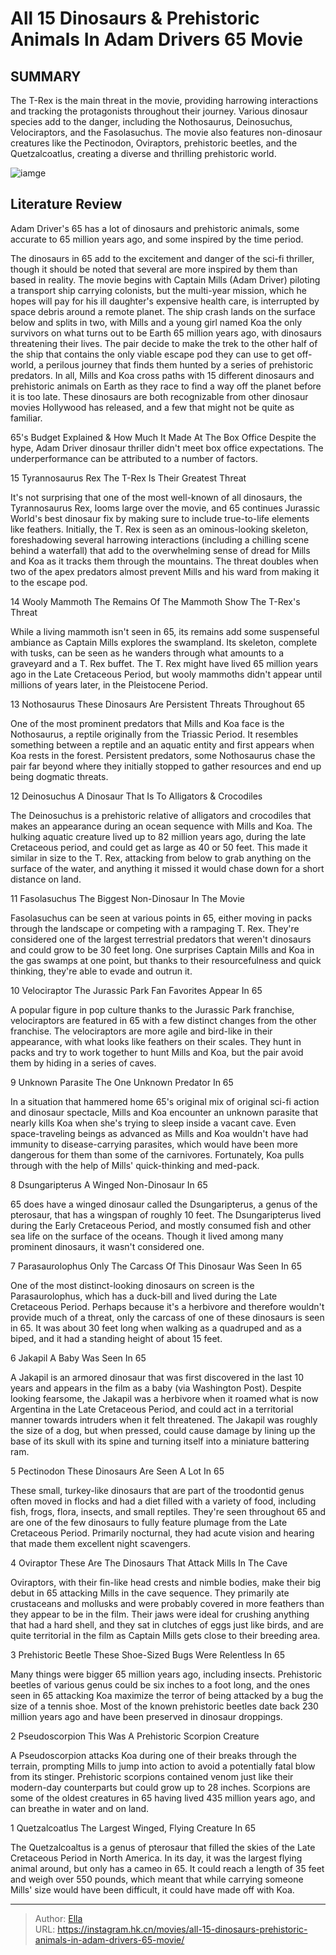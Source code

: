 # All 15 Dinosaurs &amp; Prehistoric Animals In Adam Drivers 65 Movie


## SUMMARY 


 The T-Rex is the main threat in the movie, providing harrowing interactions and tracking the protagonists throughout their journey. 
 Various dinosaur species add to the danger, including the Nothosaurus, Deinosuchus, Velociraptors, and the Fasolasuchus. 
 The movie also features non-dinosaur creatures like the Pectinodon, Oviraptors, prehistoric beetles, and the Quetzalcoatlus, creating a diverse and thrilling prehistoric world. 

![iamge](https://static1.srcdn.com/wordpress/wp-content/uploads/2023/07/adam-driver-65-movie-dinosaurs.jpg)

## Literature Review

Adam Driver&#39;s 65 has a lot of dinosaurs and prehistoric animals, some accurate to 65 million years ago, and some inspired by the time period.




The dinosaurs in 65 add to the excitement and danger of the sci-fi thriller, though it should be noted that several are more inspired by them than based in reality. The movie begins with Captain Mills (Adam Driver) piloting a transport ship carrying colonists, but the multi-year mission, which he hopes will pay for his ill daughter&#39;s expensive health care, is interrupted by space debris around a remote planet. The ship crash lands on the surface below and splits in two, with Mills and a young girl named Koa the only survivors on what turns out to be Earth 65 million years ago, with dinosaurs threatening their lives.
The pair decide to make the trek to the other half of the ship that contains the only viable escape pod they can use to get off-world, a perilous journey that finds them hunted by a series of prehistoric predators. In all, Mills and Koa cross paths with 15 different dinosaurs and prehistoric animals on Earth as they race to find a way off the planet before it is too late. These dinosaurs are both recognizable from other dinosaur movies Hollywood has released, and a few that might not be quite as familiar.
            
 
 65&#39;s Budget Explained &amp; How Much It Made At The Box Office 
Despite the hype, Adam Driver dinosaur thriller didn&#39;t meet box office expectations. The underperformance can be attributed to a number of factors.












 








 15  Tyrannosaurus Rex 
The T-Rex Is Their Greatest Threat


 







It&#39;s not surprising that one of the most well-known of all dinosaurs, the Tyrannosaurus Rex, looms large over the movie, and 65 continues Jurassic World&#39;s best dinosaur fix by making sure to include true-to-life elements like feathers. Initially, the T. Rex is seen as an ominous-looking skeleton, foreshadowing several harrowing interactions (including a chilling scene behind a waterfall) that add to the overwhelming sense of dread for Mills and Koa as it tracks them through the mountains. The threat doubles when two of the apex predators almost prevent Mills and his ward from making it to the escape pod.





 14  Wooly Mammoth 
The Remains Of The Mammoth Show The T-Rex&#39;s Threat
        

While a living mammoth isn&#39;t seen in 65, its remains add some suspenseful ambiance as Captain Mills explores the swampland. Its skeleton, complete with tusks, can be seen as he wanders through what amounts to a graveyard and a T. Rex buffet. The T. Rex might have lived 65 million years ago in the Late Cretaceous Period, but wooly mammoths didn&#39;t appear until millions of years later, in the Pleistocene Period.





 13  Nothosaurus 
These Dinosaurs Are Persistent Threats Throughout 65
        

One of the most prominent predators that Mills and Koa face is the Nothosaurus, a reptile originally from the Triassic Period. It resembles something between a reptile and an aquatic entity and first appears when Koa rests in the forest. Persistent predators, some Nothosaurus chase the pair far beyond where they initially stopped to gather resources and end up being dogmatic threats.





 12  Deinosuchus 
A Dinosaur That Is   To Alligators &amp; Crocodiles


 







The Deinosuchus is a prehistoric relative of alligators and crocodiles that makes an appearance during an ocean sequence with Mills and Koa. The hulking aquatic creature lived up to 82 million years ago, during the late Cretaceous period, and could get as large as 40 or 50 feet. This made it similar in size to the T. Rex, attacking from below to grab anything on the surface of the water, and anything it missed it would chase down for a short distance on land.





 11  Fasolasuchus 
The Biggest Non-Dinosaur In The Movie
        

Fasolasuchus can be seen at various points in 65, either moving in packs through the landscape or competing with a rampaging T. Rex. They&#39;re considered one of the largest terrestrial predators that weren&#39;t dinosaurs and could grow to be 30 feet long. One surprises Captain Mills and Koa in the gas swamps at one point, but thanks to their resourcefulness and quick thinking, they&#39;re able to evade and outrun it.





 10  Velociraptor 
The Jurassic Park Fan Favorites Appear In 65
        

A popular figure in pop culture thanks to the Jurassic Park franchise, velociraptors are featured in 65 with a few distinct changes from the other franchise. The velociraptors are more agile and bird-like in their appearance, with what looks like feathers on their scales. They hunt in packs and try to work together to hunt Mills and Koa, but the pair avoid them by hiding in a series of caves.





 9  Unknown Parasite 
The One Unknown Predator In 65
        

In a situation that hammered home 65&#39;s original mix of original sci-fi action and dinosaur spectacle, Mills and Koa encounter an unknown parasite that nearly kills Koa when she&#39;s trying to sleep inside a vacant cave. Even space-traveling beings as advanced as Mills and Koa wouldn&#39;t have had immunity to disease-carrying parasites, which would have been more dangerous for them than some of the carnivores. Fortunately, Koa pulls through with the help of Mills&#39; quick-thinking and med-pack.





 8  Dsungaripterus 
A Winged Non-Dinosaur In 65
        

65 does have a winged dinosaur called the Dsungaripterus, a genus of the pterosaur, that has a wingspan of roughly 10 feet. The Dsungaripterus lived during the Early Cretaceous Period, and mostly consumed fish and other sea life on the surface of the oceans. Though it lived among many prominent dinosaurs, it wasn&#39;t considered one.





 7  Parasaurolophus 
Only The Carcass Of This Dinosaur Was Seen In 65
        

One of the most distinct-looking dinosaurs on screen is the Parasaurolophus, which has a duck-bill and lived during the Late Cretaceous Period. Perhaps because it&#39;s a herbivore and therefore wouldn&#39;t provide much of a threat, only the carcass of one of these dinosaurs is seen in 65. It was about 30 feet long when walking as a quadruped and as a biped, and it had a standing height of about 15 feet.





 6  Jakapil 
A Baby Was Seen In 65


 







A Jakapil is an armored dinosaur that was first discovered in the last 10 years and appears in the film as a baby (via Washington Post). Despite looking fearsome, the Jakapil was a herbivore when it roamed what is now Argentina in the Late Cretaceous Period, and could act in a territorial manner towards intruders when it felt threatened. The Jakapil was roughly the size of a dog, but when pressed, could cause damage by lining up the base of its skull with its spine and turning itself into a miniature battering ram.





 5  Pectinodon 
These Dinosaurs Are Seen A Lot In 65
        

These small, turkey-like dinosaurs that are part of the troodontid genus often moved in flocks and had a diet filled with a variety of food, including fish, frogs, flora, insects, and small reptiles. They&#39;re seen throughout 65 and are one of the few dinosaurs to fully feature plumage from the Late Cretaceous Period. Primarily nocturnal, they had acute vision and hearing that made them excellent night scavengers.





 4  Oviraptor 
These Are The Dinosaurs That Attack Mills In The Cave
        

Oviraptors, with their fin-like head crests and nimble bodies, make their big debut in 65 attacking Mills in the cave sequence. They primarily ate crustaceans and mollusks and were probably covered in more feathers than they appear to be in the film. Their jaws were ideal for crushing anything that had a hard shell, and they sat in clutches of eggs just like birds, and are quite territorial in the film as Captain Mills gets close to their breeding area.





 3  Prehistoric Beetle 
These Shoe-Sized Bugs Were Relentless In 65
        

Many things were bigger 65 million years ago, including insects. Prehistoric beetles of various genus could be six inches to a foot long, and the ones seen in 65 attacking Koa maximize the terror of being attacked by a bug the size of a tennis shoe. Most of the known prehistoric beetles date back 230 million years ago and have been preserved in dinosaur droppings.





 2  Pseudoscorpion 
This Was A Prehistoric Scorpion Creature
        

A Pseudoscorpion attacks Koa during one of their breaks through the terrain, prompting Mills to jump into action to avoid a potentially fatal blow from its stinger. Prehistoric scorpions contained venom just like their modern-day counterparts but could grow up to 28 inches. Scorpions are some of the oldest creatures in 65 having lived 435 million years ago, and can breathe in water and on land.





 1  Quetzalcoatlus 
The Largest Winged, Flying Creature In 65
        

The Quetzalcoaltus is a genus of pterosaur that filled the skies of the Late Cretaceous Period in North America. In its day, it was the largest flying animal around, but only has a cameo in 65. It could reach a length of 35 feet and weigh over 550 pounds, which meant that while carrying someone Mills&#39; size would have been difficult, it could have made off with Koa. 

---

> Author: [Ella](https://instagram.hk.cn/)  
> URL: https://instagram.hk.cn/movies/all-15-dinosaurs-prehistoric-animals-in-adam-drivers-65-movie/  

